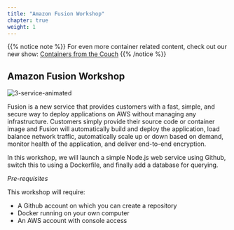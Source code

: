 ```yaml
---
title: "Amazon Fusion Workshop"
chapter: true
weight: 1
---
```


{{% notice note %}}
For even more container related content, check out our new show:
[Containers from the Couch](https://containersfromthecouch.com)
{{% /notice %}}

## Amazon Fusion Workshop

![3-service-animated](/images/3-service-animated.gif)

Fusion is a new service that provides customers with a fast, simple, and secure way to deploy applications on AWS without managing any infrastructure. Customers simply provide their source code or container image and Fusion will automatically build and deploy the application, load balance network traffic, automatically scale up or down based on demand, monitor health of the application, and deliver end-to-end encryption.

In this workshop, we will launch a simple Node.js web service using Github, switch this to using a Dockerfile, and finally add
a database for querying.

*Pre-requisites*

This workshop will require:

* A Github account on which you can create a repository
* Docker running on your own computer
* An AWS account with console access
